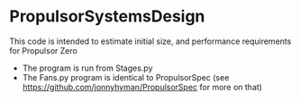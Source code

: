 # PropulsorSystemsDesign
This code is intended to estimate initial size, and performance requirements for Propulsor Zero
- The program is run from Stages.py
- The Fans.py program is identical to PropulsorSpec (see https://github.com/jonnyhyman/PropulsorSpec for more on that)
